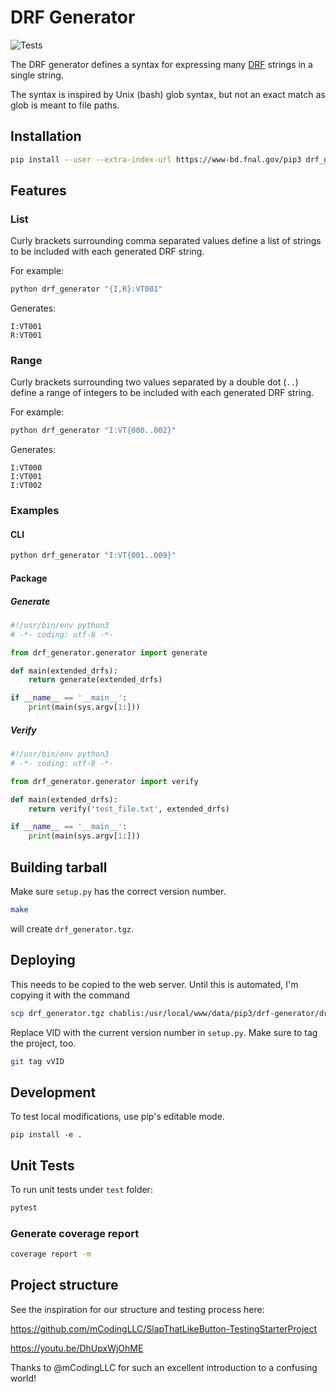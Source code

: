 # DRF Generator

![Tests](https://github.com/fermi-controls/drf-generator/actions/workflows/unit-tests.yml/badge.svg)

The DRF generator defines a syntax for expressing many [DRF](https://cdcvs.fnal.gov/redmine/projects/drf/wiki) strings in a single string.

The syntax is inspired by Unix (bash) glob syntax, but not an exact match as glob is meant to file paths.

## Installation

```bash
pip install --user --extra-index-url https://www-bd.fnal.gov/pip3 drf_generator
```

## Features

### List

Curly brackets surrounding comma separated values define a list of strings to be included with each generated DRF string.

For example:

```bash
python drf_generator "{I,R}:VT001"
```

Generates:

```text
I:VT001
R:VT001
```

### Range

Curly brackets surrounding two values separated by a double dot (`..`) define a range of integers to be included with each generated DRF string.

For example:

```bash
python drf_generator "I:VT{000..002}"
```

Generates:

```text
I:VT000
I:VT001
I:VT002
```

### Examples

#### CLI

```bash
python drf_generator "I:VT{001..009}"
```

#### Package

##### Generate

```python
#!/usr/bin/env python3
# -*- coding: utf-8 -*-

from drf_generator.generator import generate

def main(extended_drfs):
    return generate(extended_drfs)

if __name__ == '__main__':
    print(main(sys.argv[1:]))

```

##### Verify

```python
#!/usr/bin/env python3
# -*- coding: utf-8 -*-

from drf_generator.generator import verify

def main(extended_drfs):
    return verify('test_file.txt', extended_drfs)

if __name__ == '__main__':
    print(main(sys.argv[1:]))

```

## Building tarball

Make sure `setup.py` has the correct version number.

```bash
make
```

will create `drf_generator.tgz`.

## Deploying

This needs to be copied to the web server. Until this is automated, I'm copying it with the command

```bash
scp drf_generator.tgz chablis:/usr/local/www/data/pip3/drf-generator/drf_generator-VID.tgz
```

Replace VID with the current version number in `setup.py`. Make sure to tag the project, too.

```bash
git tag vVID
```

## Development

To test local modifications, use pip's editable mode.

`pip install -e .`

## Unit Tests

To run unit tests under `test` folder:

```bash
pytest
```

### Generate coverage report

```bash
coverage report -m
```

## Project structure

See the inspiration for our structure and testing process here:

<https://github.com/mCodingLLC/SlapThatLikeButton-TestingStarterProject>

<https://youtu.be/DhUpxWjOhME>

Thanks to @mCodingLLC for such an excellent introduction to a confusing world!
